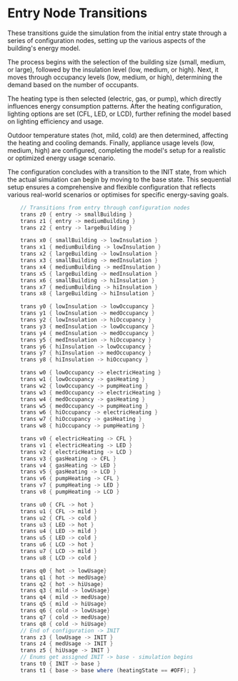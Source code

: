 # Entry Node Transitions

    
These transitions guide the simulation from the initial entry state through a series of configuration nodes, setting up the various aspects of the building's energy model.

The process begins with the selection of the building size (small, medium, or large), followed by the insulation level (low, medium, or high). Next, it moves through occupancy levels (low, medium, or high), determining the demand based on the number of occupants.

The heating type is then selected (electric, gas, or pump), which directly influences energy consumption patterns. After the heating configuration, lighting options are set (CFL, LED, or LCD), further refining the model based on lighting efficiency and usage.

Outdoor temperature states (hot, mild, cold) are then determined, affecting the heating and cooling demands. Finally, appliance usage levels (low, medium, high) are configured, completing the model's setup for a realistic or optimized energy usage scenario.

The configuration concludes with a transition to the INIT state, from which the actual simulation can begin by moving to the base state. This sequential setup ensures a comprehensive and flexible configuration that reflects various real-world scenarios or optimises for specific energy-saving goals.
```java
    // Transitions from entry through configuration nodes
    trans z0 { entry -> smallBuilding }
    trans z1 { entry -> mediumBuilding }
    trans z2 { entry -> largeBuilding }

    trans x0 { smallBuilding -> lowInsulation }
    trans x1 { mediumBuilding -> lowInsulation }
    trans x2 { largeBuilding -> lowInsulation }
    trans x3 { smallBuilding -> medInsulation }
    trans x4 { mediumBuilding -> medInsulation }
    trans x5 { largeBuilding -> medInsulation }
    trans x6 { smallBuilding -> hiInsulation }
    trans x7 { mediumBuilding -> hiInsulation }
    trans x8 { largeBuilding -> hiInsulation }

    trans y0 { lowInsulation -> lowOccupancy }
    trans y1 { lowInsulation -> medOccupancy }
    trans y2 { lowInsulation -> hiOccupancy }
    trans y3 { medInsulation -> lowOccupancy }
    trans y4 { medInsulation -> medOccupancy }
    trans y5 { medInsulation -> hiOccupancy }
    trans y6 { hiInsulation -> lowOccupancy }
    trans y7 { hiInsulation -> medOccupancy }
    trans y8 { hiInsulation -> hiOccupancy }

    trans w0 { lowOccupancy -> electricHeating }
    trans w1 { lowOccupancy -> gasHeating }
    trans w2 { lowOccupancy -> pumpHeating }
    trans w3 { medOccupancy -> electricHeating }
    trans w4 { medOccupancy -> gasHeating }
    trans w5 { medOccupancy -> pumpHeating }
    trans w6 { hiOccupancy -> electricHeating }
    trans w7 { hiOccupancy -> gasHeating }
    trans w8 { hiOccupancy -> pumpHeating }

    trans v0 { electricHeating -> CFL }
    trans v1 { electricHeating -> LED }
    trans v2 { electricHeating -> LCD }
    trans v3 { gasHeating -> CFL }
    trans v4 { gasHeating -> LED }
    trans v5 { gasHeating -> LCD }
    trans v6 { pumpHeating -> CFL }
    trans v7 { pumpHeating -> LED }
    trans v8 { pumpHeating -> LCD }

    trans u0 { CFL -> hot }
    trans u1 { CFL -> mild }
    trans u2 { CFL -> cold }
    trans u3 { LED -> hot }
    trans u4 { LED -> mild }
    trans u5 { LED -> cold }
    trans u6 { LCD -> hot }
    trans u7 { LCD -> mild }
    trans u8 { LCD -> cold }

    trans q0 { hot -> lowUsage}
    trans q1 { hot -> medUsage}
    trans q2 { hot -> hiUsage}
    trans q3 { mild -> lowUsage}
    trans q4 { mild -> medUsage}
    trans q5 { mild -> hiUsage}
    trans q6 { cold -> lowUsage}
    trans q7 { cold -> medUsage}
    trans q8 { cold -> hiUsage}
    // End of configuration -> INIT
    trans z3 { lowUsage -> INIT }
    trans z4 { medUsage -> INIT }
    trans z5 { hiUsage -> INIT }
    // Enums get assigned INIT -> base - simulation begins
    trans t0 { INIT -> base }
    trans t1 { base -> base where (heatingState == #OFF); }
```
